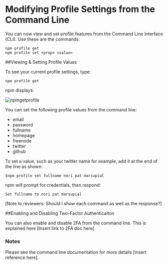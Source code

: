 <!--
title: 18 - Modifying profile settings from the command line
featured: true
-->

# Modifying Profile Settings from the Command Line

You can now view and set profile features from the Command Line Interface (CLI). Use these are the commands:

```
npm profile get 
npm profile set <prop> <value>
```

##Viewing & Setting Profile Values

To see your current profile settings, type:

```
npm profile get
```
npm displays:

![npmgetprofile](/images/npm_get_profile.png)

You can set the following profile values from the command line:

* email
* password
* fullname
* homepage
* freenode
* twitter
* github

To set a value, such as your twitter name for example, add it at the end of the line as shown:

```
$npm profile set fullname nori pat marsupial
```
npm will prompt for credentials, then respond: 

```
Set fullname to nori pat marsupial
```
[Note to reviewers: Should I show each command as well as the response?]

##Enabling and Disabling Two-Factor Authenticaiton 


You can also enable and disable 2FA from the command line. This is explained here [Insert link to 2FA doc here]

### Notes

Please see the command line documentation for more details [insert reference here].

